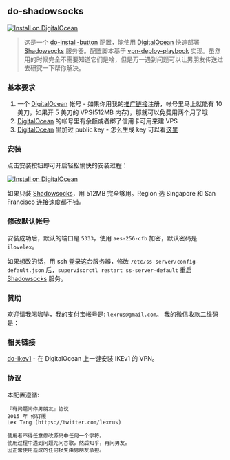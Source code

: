 ## do-shadowsocks

[![Install on DigitalOcean](http://installer.71m.us/button.svg)][InstallLink]

> 这是一个 [do-install-button](https://github.com/seven1m/do-install-button) 配置，能使用 [DigitalOcean] 快速部署 [Shadowsocks] 服务器。配置脚本基于 [vpn-deploy-playbook](https://github.com/lexrus/vpn-deploy-playbook) 实现。虽然用的时候完全不需要知道它们是啥，但是万一遇到问题可以让男朋友传送过去研究一下帮你解决。

[InstallLink]: http://installer.71m.us/install?url=https://github.com/lexrus/do-shadowsocks
[Shadowsocks]: https://github.com/clowwindy/shadowsocks

### 基本要求

1. 一个 [DigitalOcean] 帐号 - 如果你用我的[推广链接](https://www.digitalocean.com/?refcode=3eb5cf371fc9)注册，帐号里马上就能有 10 美刀，如果开 5 美刀的 VPS(512MB 内存)，那就可以免费用两个月了哦
2. [DigitalOcean] 的帐号里有余额或者绑了信用卡可用来建 VPS
3. [DigitalOcean] 里加过 public key - 怎么生成 key 可以看[这里](https://gitcafe.com/GitCafe/Help/wiki/如何安装和设置-Git#2创建-ssh-秘钥)

[DigitalOcean]: https://www.digitalocean.com/?refcode=3eb5cf371fc9

### 安装

点击安装按钮即可开启轻松愉快的安装过程：

[![Install on DigitalOcean](http://installer.71m.us/button.svg)][InstallLink]

如果只装 [Shadowsocks]，用 512MB 完全够用。Region 选 Singapore 和 San Francisco 连接速度都不错。

### 修改默认帐号

安装成功后，默认的端口是 `5333`，使用 `aes-256-cfb` 加密，默认密码是 `ilovelex`。

如果想改的话，用 ssh 登录这台服务器，修改 `/etc/ss-server/config-default.json` 后，`supervisorctl restart ss-server-default` 重启 [Shadowsocks] 服务。

### 赞助

欢迎请我喝咖啡，我的支付宝帐号是: `lexrus@gmail.com`。
我的微信收款二维码是：

### 相关链接

[do-ikev1](https://github.com/lexrus/do-ikev1) - 在 DigitalOcean 上一键安装 IKEv1 的 VPN。

### 协议

本配置遵循:
```
『有问题问你男朋友』协议
2015 年 修订版
Lex Tang (https://twitter.com/lexrus)

使用者不得任意修改源码中任何一个字符。
使用过程中遇到问题先问谷歌，然后知乎，再问男友。
因正常使用造成的任何损失由男朋友承担。
```
